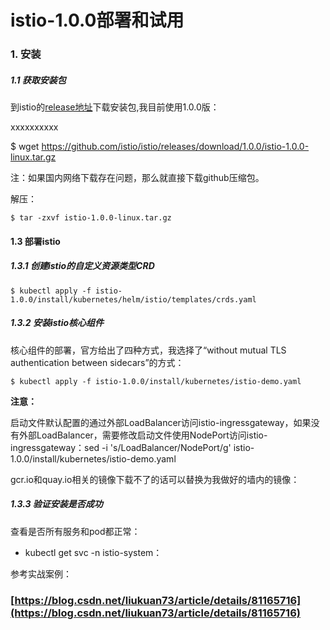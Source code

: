 # istio-1.0.0部署和试用

### 1\. 安装

##### 1.1 获取安装包

到istio的[release地址](https://github.com/istio/istio/releases)下载安装包,我目前使用1.0.0版：

xxxxxxxxxx

$ wget https://github.com/istio/istio/releases/download/1.0.0/istio-1.0.0-linux.tar.gz

注：如果国内网络下载存在问题，那么就直接下载github压缩包。

解压：

```
$ tar -zxvf istio-1.0.0-linux.tar.gz
```

#### 1.3 部署istio

##### 1.3.1 创建istio的自定义资源类型CRD

```
$ kubectl apply -f istio-1.0.0/install/kubernetes/helm/istio/templates/crds.yaml
```

##### 1.3.2 安装istio核心组件

核心组件的部署，官方给出了四种方式，我选择了“without mutual TLS authentication between sidecars”的方式：

```
$ kubectl apply -f istio-1.0.0/install/kubernetes/istio-demo.yaml
```

**注意：**

启动文件默认配置的通过外部LoadBalancer访问istio-ingressgateway，如果没有外部LoadBalancer，需要修改启动文件使用NodePort访问istio-ingressgateway：sed -i 's/LoadBalancer/NodePort/g' istio-1.0.0/install/kubernetes/istio-demo.yaml

gcr.io和quay.io相关的镜像下载不了的话可以替换为我做好的墙内的镜像：

##### 1.3.3 验证安装是否成功

查看是否所有服务和pod都正常：

- kubectl get svc -n istio-system：



参考实战案例：

### [https://blog.csdn.net/liukuan73/article/details/81165716](https://blog.csdn.net/liukuan73/article/details/81165716)




